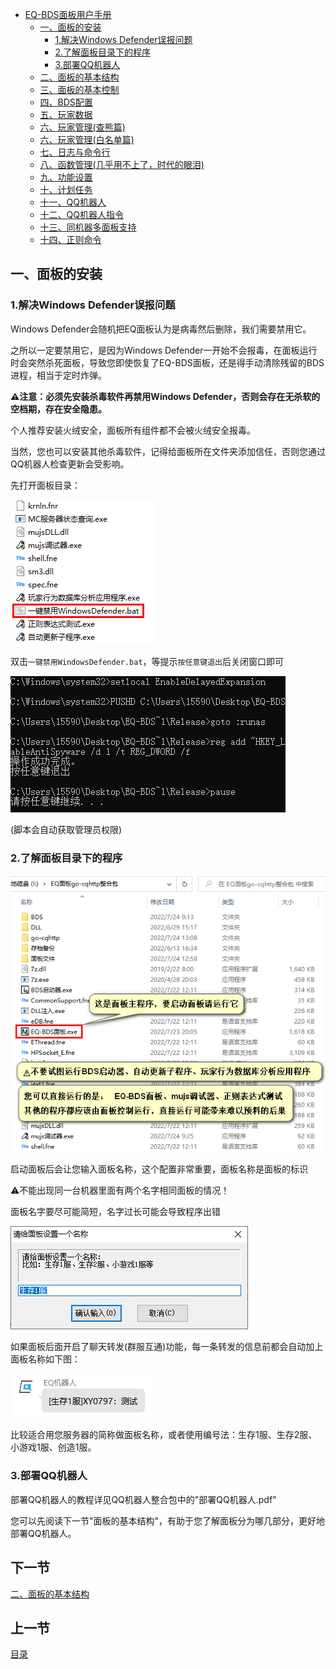 <!-- no toc -->
- [EQ-BDS面板用户手册](./旧版专用EQ面板用户手册.md)
  - [一、面板的安装](#一面板的安装)
    - [1.解决Windows Defender误报问题](#1解决windows-defender误报问题)
    - [2.了解面板目录下的程序](#2了解面板目录下的程序)
    - [3.部署QQ机器人](#3部署qq机器人)
  - [二、面板的基本结构](./二面板的基本结构.md)
  - [三、面板的基本控制](./三面板的基本控制.md)
  - [四、BDS配置](./四bds配置.md)
  - [五、玩家数据](./五玩家数据.md)
  - [六、玩家管理(查熊篇)](./六玩家管理查熊篇.md)
  - [六、玩家管理(白名单篇)](./六玩家管理白名单篇.md)
  - [七、日志与命令行](./七日志与命令行.md)
  - [八、函数管理(几乎用不上了，时代的眼泪)](./八函数管理几乎用不上了时代的眼泪.md)
  - [九、功能设置](./九功能设置.md)
  - [十、计划任务](./十计划任务.md)
  - [十一、QQ机器人](./十一qq机器人.md)
  - [十二、QQ机器人指令](./十二qq机器人指令.md)
  - [十三、同机器多面板支持](./十三同机器多面板支持.md)
  - [十四、正则命令](./十四正则命令.md)

## 一、面板的安装

### 1.解决Windows Defender误报问题

Windows Defender会随机把EQ面板认为是病毒然后删除，我们需要禁用它。

之所以一定要禁用它，是因为Windows Defender一开始不会报毒，在面板运行时会突然杀死面板，导致您即使恢复了EQ-BDS面板，还是得手动清除残留的BDS进程，相当于定时炸弹。

**⚠注意：必须先安装杀毒软件再禁用Windows Defender，否则会存在无杀软的空档期，存在安全隐患。**

个人推荐安装火绒安全，面板所有组件都不会被火绒安全报毒。

当然，您也可以安装其他杀毒软件，记得给面板所在文件夹添加信任，否则您通过QQ机器人检查更新会受影响。

先打开面板目录：

![图片](./images/28460932.png)

双击``一键禁用WindowsDefender.bat``，等提示``按任意键退出``后关闭窗口即可

![图片](./images/28460933.png)

(脚本会自动获取管理员权限)


### 2.了解面板目录下的程序

![图片](./images/28460934.png)

启动面板后会让您输入面板名称，这个配置非常重要，面板名称是面板的标识

⚠不能出现同一台机器里面有两个名字相同面板的情况！

面板名字要尽可能简短，名字过长可能会导致程序出错

![图片](./images/28460935.png)

如果面板后面开启了聊天转发(群服互通)功能，每一条转发的信息前都会自动加上面板名称如下图：

![图片](./images/28456698.png)

比较适合用您服务器的简称做面板名称，或者使用编号法：生存1服、生存2服、小游戏1服、创造1服。

### 3.部署QQ机器人

部署QQ机器人的教程详见QQ机器人整合包中的"部署QQ机器人.pdf"

您可以先阅读下一节"面板的基本结构"，有助于您了解面板分为哪几部分，更好地部署QQ机器人。

## 下一节
[二、面板的基本结构](./二面板的基本结构.md)

## 上一节
[目录](./旧版专用EQ面板用户手册.md)